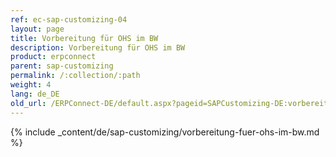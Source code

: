 ```yaml
---
ref: ec-sap-customizing-04
layout: page
title: Vorbereitung für OHS im BW
description: Vorbereitung für OHS im BW
product: erpconnect
parent: sap-customizing
permalink: /:collection/:path
weight: 4
lang: de_DE
old_url: /ERPConnect-DE/default.aspx?pageid=SAPCustomizing-DE:vorbereitung-fuer-ohs-im-bw	
---
```


{% include _content/de/sap-customizing/vorbereitung-fuer-ohs-im-bw.md  %}